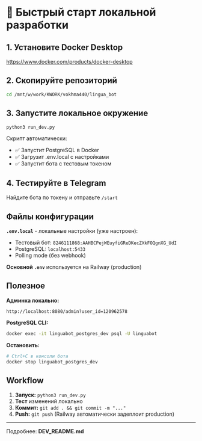 # 🚀 Быстрый старт локальной разработки

## 1. Установите Docker Desktop
https://www.docker.com/products/docker-desktop

## 2. Скопируйте репозиторий
```bash
cd /mnt/w/work/KWORK/vokhma440/lingua_bot
```

## 3. Запустите локальное окружение
```bash
python3 run_dev.py
```

Скрипт автоматически:
- ✅ Запустит PostgreSQL в Docker
- ✅ Загрузит .env.local с настройками
- ✅ Запустит бота с тестовым токеном

## 4. Тестируйте в Telegram

Найдите бота по токену и отправьте `/start`

## Файлы конфигурации

**`.env.local`** - локальные настройки (уже настроен):
- Тестовый бот: `8246111868:AAHBCPejWEuyfiGReDKecZXkFOQgnXG_UdI`
- PostgreSQL: `localhost:5433`
- Polling mode (без webhook)

**Основной `.env`** используется на Railway (production)

## Полезное

**Админка локально:**
```
http://localhost:8080/admin?user_id=120962578
```

**PostgreSQL CLI:**
```bash
docker exec -it linguabot_postgres_dev psql -U linguabot
```

**Остановить:**
```bash
# Ctrl+C в консоли бота
docker stop linguabot_postgres_dev
```

## Workflow

1. **Запуск:** `python3 run_dev.py`
2. **Тест** изменений локально
3. **Коммит:** `git add . && git commit -m "..."`
4. **Push:** `git push` (Railway автоматически задеплоит production)

---

Подробнее: **DEV_README.md**
